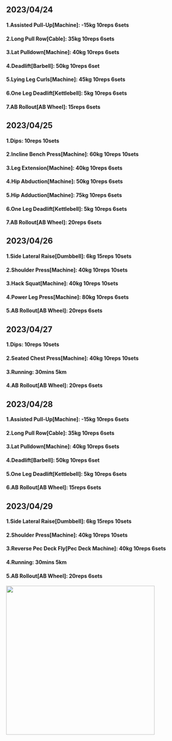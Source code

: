 ## 2023/04/24
#### 1.Assisted Pull-Up\[Machine\]: -15kg 10reps 6sets
#### 2.Long Pull Row\[Cable\]: 35kg 10reps 6sets
#### 3.Lat Pulldown\[Machine\]: 40kg 10reps 6sets
#### 4.Deadlift\[Barbell\]: 50kg 10reps 6set
#### 5.Lying Leg Curls\[Machine\]: 45kg 10reps 6sets
#### 6.One Leg Deadlift\[Kettlebell\]: 5kg 10reps 6sets
#### 7.AB Rollout\[AB Wheel\]: 15reps 6sets

## 2023/04/25
#### 1.Dips: 10reps 10sets
#### 2.Incline Bench Press\[Machine\]: 60kg 10reps 10sets
#### 3.Leg Extension\[Machine\]: 40kg 10reps 6sets
#### 4.Hip Abduction\[Machine\]: 50kg 10reps 6sets
#### 5.Hip Adduction\[Machine\]: 75kg 10reps 6sets
#### 6.One Leg Deadlift\[Kettlebell\]: 5kg 10reps 6sets
#### 7.AB Rollout\[AB Wheel\]: 20reps 6sets

## 2023/04/26
#### 1.Side Lateral Raise\[Dumbbell\]: 6kg 15reps 10sets
#### 2.Shoulder Press\[Machine\]: 40kg 10reps 10sets
#### 3.Hack Squat\[Machine\]: 40kg 10reps 10sets
#### 4.Power Leg Press\[Machine\]: 80kg 10reps 6sets
#### 5.AB Rollout\[AB Wheel\]: 20reps 6sets

## 2023/04/27
#### 1.Dips: 10reps 10sets
#### 2.Seated Chest Press\[Machine\]: 40kg 10reps 10sets
#### 3.Running: 30mins 5km
#### 4.AB Rollout\[AB Wheel\]: 20reps 6sets

## 2023/04/28
#### 1.Assisted Pull-Up\[Machine\]: -15kg 10reps 6sets
#### 2.Long Pull Row\[Cable\]: 35kg 10reps 6sets
#### 3.Lat Pulldown\[Machine\]: 40kg 10reps 6sets
#### 4.Deadlift\[Barbell\]: 50kg 10reps 6set
#### 5.One Leg Deadlift\[Kettlebell\]: 5kg 10reps 6sets
#### 6.AB Rollout\[AB Wheel\]: 15reps 6sets

## 2023/04/29
#### 1.Side Lateral Raise\[Dumbbell\]: 6kg 15reps 10sets
#### 2.Shoulder Press\[Machine\]: 40kg 10reps 10sets
#### 3.Reverse Pec Deck Fly\[Pec Deck Machine\]: 40kg 10reps 6sets
#### 4.Running: 30mins 5km
#### 5.AB Rollout\[AB Wheel\]: 20reps 6sets

<img src='../_resources/__086.png' width='400px' />
